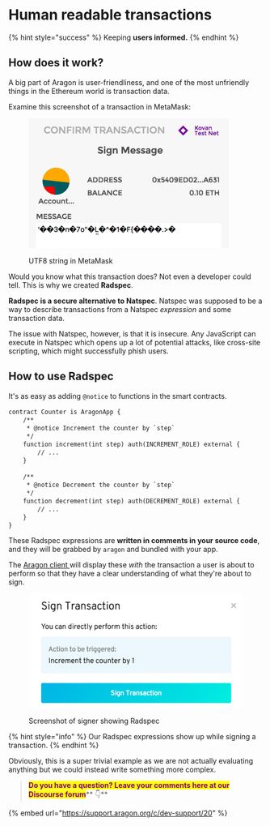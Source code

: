 # Human readable transactions

{% hint style="success" %}
Keeping **users informed.**
{% endhint %}

## How does it work?

A big part of Aragon is user-friendliness, and one of the most unfriendly things in the Ethereum world is transaction data.&#x20;

Examine this screenshot of a transaction in MetaMask:

<figure><img src="../../../.gitbook/assets/metamask.png" alt=""><figcaption><p>UTF8 string in MetaMask</p></figcaption></figure>

Would you know what this transaction does? Not even a developer could tell. This is why we created **Radspec**.

**Radspec is a secure alternative to Natspec**. Natspec was supposed to be a way to describe transactions from a Natspec _expression_ and some transaction data.

The issue with Natspec, however, is that it is insecure. Any JavaScript can execute in Natspec which opens up a lot of potential attacks, like cross-site scripting, which might successfully phish users.

## How to use Radspec <a href="#how-to-use-radspec" id="how-to-use-radspec"></a>

It's as easy as adding `@notice` to functions in the smart contracts.

```solidity
contract Counter is AragonApp {
    /**
     * @notice Increment the counter by `step`
     */
    function increment(int step) auth(INCREMENT_ROLE) external {
        // ...
    }

    /**
     * @notice Decrement the counter by `step`
     */
    function decrement(int step) auth(DECREMENT_ROLE) external {
        // ...
    }
}
```

These Radspec expressions are **written in comments in your source code**, and they will be grabbed by `aragon` and bundled with your app.

The [Aragon client ](the-aragon-client.md)will display these _with_ the transaction a user is about to perform so that they have a clear understanding of what they're about to sign.

<figure><img src="../../../.gitbook/assets/radspec.png" alt=""><figcaption><p>Screenshot of signer showing Radspec</p></figcaption></figure>

{% hint style="info" %}
Our Radspec expressions show up while signing a transaction.
{% endhint %}

Obviously, this is a super trivial example as we are not actually evaluating anything but we could instead write something more complex.



> <mark style="color:purple;">**Do you have a question? Leave your comments here at our Discourse forum**</mark>** 👇**

{% embed url="https://support.aragon.org/c/dev-support/20" %}
